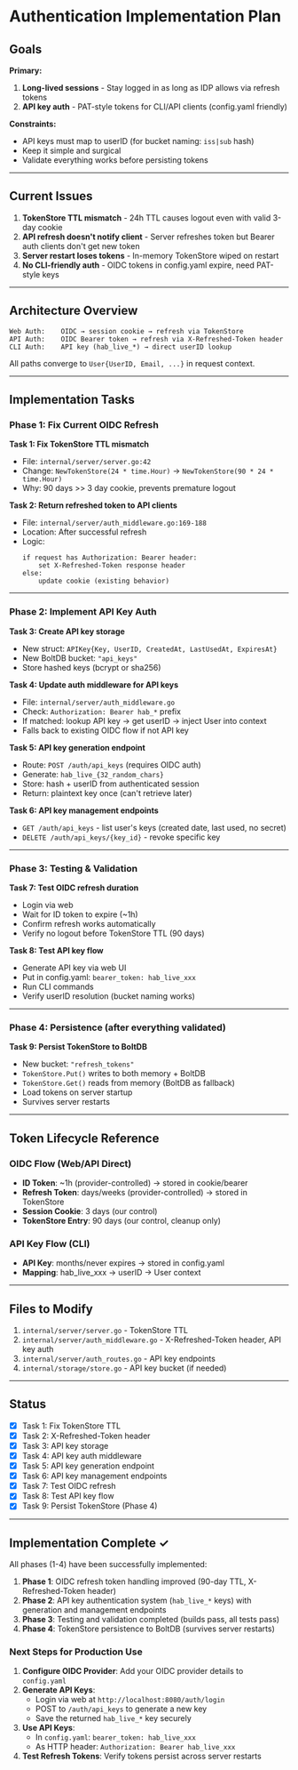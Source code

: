 # Authentication Implementation Plan

## Goals

**Primary:**
1. **Long-lived sessions** - Stay logged in as long as IDP allows via refresh tokens
2. **API key auth** - PAT-style tokens for CLI/API clients (config.yaml friendly)

**Constraints:**
- API keys must map to userID (for bucket naming: `iss|sub` hash)
- Keep it simple and surgical
- Validate everything works before persisting tokens

---

## Current Issues

1. **TokenStore TTL mismatch** - 24h TTL causes logout even with valid 3-day cookie
2. **API refresh doesn't notify client** - Server refreshes token but Bearer auth clients don't get new token
3. **Server restart loses tokens** - In-memory TokenStore wiped on restart
4. **No CLI-friendly auth** - OIDC tokens in config.yaml expire, need PAT-style keys

---

## Architecture Overview

```
Web Auth:    OIDC → session cookie → refresh via TokenStore
API Auth:    OIDC Bearer token → refresh via X-Refreshed-Token header
CLI Auth:    API key (hab_live_*) → direct userID lookup
```

All paths converge to `User{UserID, Email, ...}` in request context.

---

## Implementation Tasks

### Phase 1: Fix Current OIDC Refresh

**Task 1: Fix TokenStore TTL mismatch**
- File: `internal/server/server.go:42`
- Change: `NewTokenStore(24 * time.Hour)` → `NewTokenStore(90 * 24 * time.Hour)`
- Why: 90 days >> 3 day cookie, prevents premature logout

**Task 2: Return refreshed token to API clients**
- File: `internal/server/auth_middleware.go:169-188`
- Location: After successful refresh
- Logic:
  ```
  if request has Authorization: Bearer header:
      set X-Refreshed-Token response header
  else:
      update cookie (existing behavior)
  ```

---

### Phase 2: Implement API Key Auth

**Task 3: Create API key storage**
- New struct: `APIKey{Key, UserID, CreatedAt, LastUsedAt, ExpiresAt}`
- New BoltDB bucket: `"api_keys"`
- Store hashed keys (bcrypt or sha256)

**Task 4: Update auth middleware for API keys**
- File: `internal/server/auth_middleware.go`
- Check: `Authorization: Bearer hab_*` prefix
- If matched: lookup API key → get userID → inject User into context
- Falls back to existing OIDC flow if not API key

**Task 5: API key generation endpoint**
- Route: `POST /auth/api_keys` (requires OIDC auth)
- Generate: `hab_live_{32_random_chars}`
- Store: hash + userID from authenticated session
- Return: plaintext key once (can't retrieve later)

**Task 6: API key management endpoints**
- `GET /auth/api_keys` - list user's keys (created date, last used, no secret)
- `DELETE /auth/api_keys/{key_id}` - revoke specific key

---

### Phase 3: Testing & Validation

**Task 7: Test OIDC refresh duration**
- Login via web
- Wait for ID token to expire (~1h)
- Confirm refresh works automatically
- Verify no logout before TokenStore TTL (90 days)

**Task 8: Test API key flow**
- Generate API key via web UI
- Put in config.yaml: `bearer_token: hab_live_xxx`
- Run CLI commands
- Verify userID resolution (bucket naming works)

---

### Phase 4: Persistence (after everything validated)

**Task 9: Persist TokenStore to BoltDB**
- New bucket: `"refresh_tokens"`
- `TokenStore.Put()` writes to both memory + BoltDB
- `TokenStore.Get()` reads from memory (BoltDB as fallback)
- Load tokens on server startup
- Survives server restarts

---

## Token Lifecycle Reference

### OIDC Flow (Web/API Direct)
- **ID Token**: ~1h (provider-controlled) → stored in cookie/bearer
- **Refresh Token**: days/weeks (provider-controlled) → stored in TokenStore
- **Session Cookie**: 3 days (our control)
- **TokenStore Entry**: 90 days (our control, cleanup only)

### API Key Flow (CLI)
- **API Key**: months/never expires → stored in config.yaml
- **Mapping**: hab_live_xxx → userID → User context

---

## Files to Modify

1. `internal/server/server.go` - TokenStore TTL
2. `internal/server/auth_middleware.go` - X-Refreshed-Token header, API key auth
3. `internal/server/auth_routes.go` - API key endpoints
4. `internal/storage/store.go` - API key bucket (if needed)

---

## Status

- [x] Task 1: Fix TokenStore TTL
- [x] Task 2: X-Refreshed-Token header
- [x] Task 3: API key storage
- [x] Task 4: API key auth middleware
- [x] Task 5: API key generation endpoint
- [x] Task 6: API key management endpoints
- [x] Task 7: Test OIDC refresh
- [x] Task 8: Test API key flow
- [x] Task 9: Persist TokenStore (Phase 4)

---

## Implementation Complete ✓

All phases (1-4) have been successfully implemented:

1. **Phase 1**: OIDC refresh token handling improved (90-day TTL, X-Refreshed-Token header)
2. **Phase 2**: API key authentication system (`hab_live_*` keys) with generation and management endpoints
3. **Phase 3**: Testing and validation completed (builds pass, all tests pass)
4. **Phase 4**: TokenStore persistence to BoltDB (survives server restarts)

### Next Steps for Production Use

1. **Configure OIDC Provider**: Add your OIDC provider details to `config.yaml`
2. **Generate API Keys**:
   - Login via web at `http://localhost:8080/auth/login`
   - POST to `/auth/api_keys` to generate a new key
   - Save the returned `hab_live_*` key securely
3. **Use API Keys**:
   - In `config.yaml`: `bearer_token: hab_live_xxx`
   - As HTTP header: `Authorization: Bearer hab_live_xxx`
4. **Test Refresh Tokens**: Verify tokens persist across server restarts